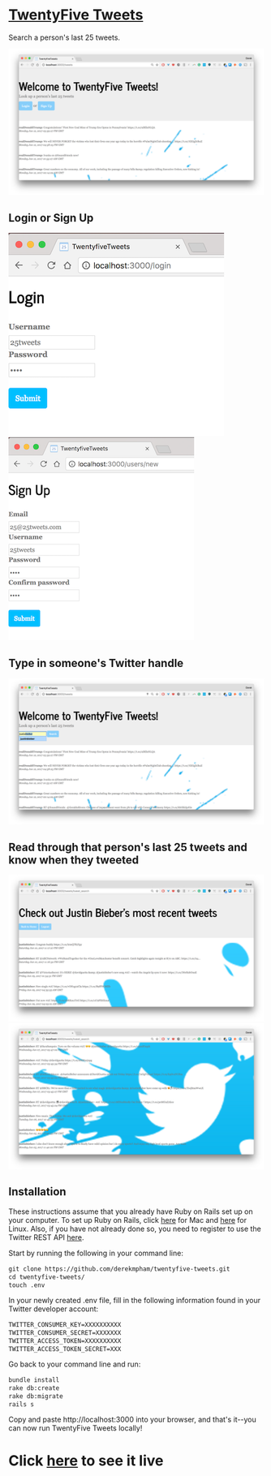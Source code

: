 # [TwentyFive Tweets](https://desolate-shore-30039.herokuapp.com/tweets)

Search a person's last 25 tweets.

![alt tag](https://github.com/derekmpham/twentyfive-tweets/blob/master/launch-page.png)


## Login or Sign Up

![alt tag](https://github.com/derekmpham/twentyfive-tweets/blob/master/login-page.png)
![alt tag](https://github.com/derekmpham/twentyfive-tweets/blob/master/signup-page.png)


## Type in someone's Twitter handle

![alt tag](https://github.com/derekmpham/twentyfive-tweets/blob/master/search-twitterhandler.png)


## Read through that person's last 25 tweets and know when they tweeted

![alt tag](https://github.com/derekmpham/twentyfive-tweets/blob/master/show-tweets1.png)
![alt tag](https://github.com/derekmpham/twentyfive-tweets/blob/master/show-tweets2.png)


## Installation

These instructions assume that you already have Ruby on Rails set up on your computer. To set up Ruby on Rails, click [here](https://launchschool.com/blog/how-to-install-ruby-on-rails-development-environment-for-mac-os-x) for Mac and [here](https://launchschool.com/blog/how-to-install-ruby-on-rails-development-environment-for-linux) for Linux. Also, if you have not already done so, you need to register to use the Twitter REST API [here](https://apps.twitter.com/).

Start by running the following in your command line:

	git clone https://github.com/derekmpham/twentyfive-tweets.git
	cd twentyfive-tweets/
	touch .env

In your newly created .env file, fill in the following information found in your Twitter developer account:

	TWITTER_CONSUMER_KEY=XXXXXXXXXX
	TWITTER_CONSUMER_SECRET=XXXXXXX
	TWITTER_ACCESS_TOKEN=XXXXXXXXXX
	TWITTER_ACCESS_TOKEN_SECRET=XXX

Go back to your command line and run:

	bundle install
	rake db:create
	rake db:migrate
	rails s

Copy and paste http://localhost:3000 into your browser, and that's it--you can now run TwentyFive Tweets locally!

# Click [here](https://desolate-shore-30039.herokuapp.com/tweets) to see it live
